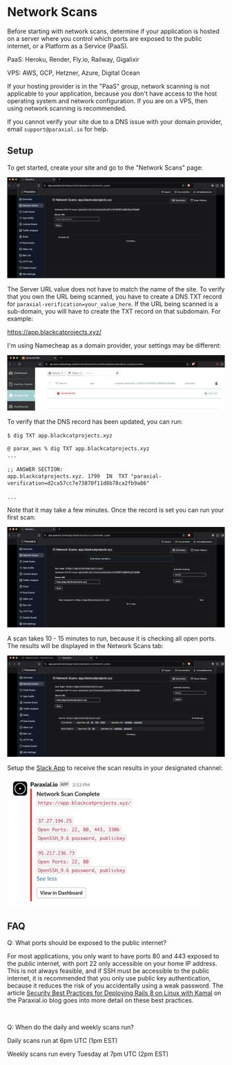 # Network Scans

Before starting with network scans, determine if your application is hosted on a server where you control which ports are exposed to the public internet, or a Platform as a Service (PaaS).

PaaS: Heroku, Render, Fly.io, Railway, Gigalixir 

VPS: AWS, GCP, Hetzner, Azure, Digital Ocean 

If your hosting provider is in the "PaaS" group, network scanning is not applicable to your application, because you don't have access to the host operating system and network configuration. If you are on a VPS, then using network scanning is recommended. 

If you cannot verify your site due to a DNS issue with your domain provider, email `support@paraxial.io` for help. 

## Setup

To get started, create your site and go to the "Network Scans" page:

![network_scans](./assets/network_scans0.png)

The Server URL value does not have to match the name of the site. To verify that you own the URL being scanned, you have to create a DNS TXT record for `paraxial-verification=your_value_here`. If the URL being scanned is a sub-domain, you will have to create the TXT record on that subdomain. For example:

https://app.blackcatprojects.xyz/

I'm using Namecheap as a domain provider, your settings may be different:

![network_scans](./assets/network_scans1.png)

To verify that the DNS record has been updated, you can run:

`$ dig TXT app.blackcatprojects.xyz`

```
@ parax_aws % dig TXT app.blackcatprojects.xyz
...

;; ANSWER SECTION:
app.blackcatprojects.xyz. 1799	IN	TXT	"paraxial-verification=d2ca57cc7e73870f11d8b78ca2fb9a86"

...
```

Note that it may take a few minutes. Once the record is set you can run your first scan:

![network_scans](./assets/network_scans2.png)

A scan takes 10 - 15 minutes to run, because it is checking all open ports. The results will be displayed in the Network Scans tab:

![network_scans](./assets/network_scans3.png)

Setup the [Slack App](./slack_app.md) to receive the scan results in your designated channel:  

<img src="../assets/network_scans4.png" alt="network scans" width="450"/>


## FAQ

Q: What ports should be exposed to the public internet? 

For most applications, you only want to have ports 80 and 443 exposed to the public internet, with port 22 only accessible on your home IP address. This is not always feasible, and if SSH must be accessible to the public internet, it is recommended that you only use public key authentication, because it reduces the risk of you accidentally using a weak password. The article [Security Best Practices for Deploying Rails 8 on Linux with Kamal](https://paraxial.io/blog/kamal-security) on the Paraxial.io blog goes into more detail on these best practices. 

<br>

Q: When do the daily and weekly scans run?

Daily scans run at 6pm UTC (1pm EST)

Weekly scans run every Tuesday at 7pm UTC (2pm EST)
